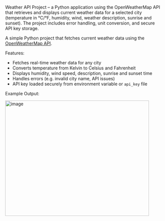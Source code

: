 Weather API Project – a Python application using the OpenWeatherMap API that retrieves and displays current weather data for a selected city (temperature in °C/°F, humidity, wind, weather description, sunrise and sunset). The project includes error handling, unit conversion, and secure API key storage.

A simple Python project that fetches current weather data using the [OpenWeatherMap API](https://openweathermap.org/api).

Features:
 - Fetches real-time weather data for any city
 - Converts temperature from Kelvin to Celsius and Fahrenheit
 - Displays humidity, wind speed, description, sunrise and sunset time
 - Handles errors (e.g. invalid city name, API issues)
 - API key loaded securely from environment variable or `api_key` file

Example Output:

<img width="461" height="370" alt="image" src="https://github.com/user-attachments/assets/cadf27fc-3abc-46e5-addf-1d45d1d20c55" />
